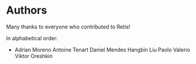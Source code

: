 # Authors

Many thanks to everyone who contributed to Retis!

In alphabetical order:
- Adrian Moreno
Antoine Tenart
Daniel Mendes
Hangbin Liu
Paolo Valerio
Viktor Oreshkin
